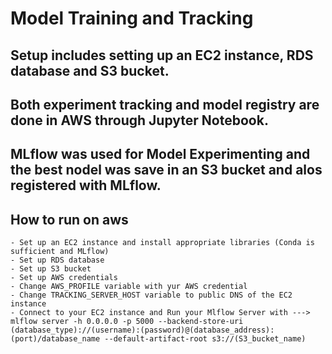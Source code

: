 # Model Training and Tracking

## Setup includes setting up an EC2 instance, RDS database and S3 bucket.

## Both experiment tracking and model registry are done in AWS through Jupyter Notebook.

## MLflow was used for Model Experimenting and the best nodel was save in an S3 bucket and alos registered with MLflow.

## How to run on aws
    - Set up an EC2 instance and install appropriate libraries (Conda is sufficient and MLflow)
    - Set up RDS database
    - Set up S3 bucket
    - Set up AWS credentials
    - Change AWS_PROFILE variable with yur AWS credential
    - Change TRACKING_SERVER_HOST variable to public DNS of the EC2 instance
    - Connect to your EC2 instance and Run your Mlflow Server with ---> mlflow server -h 0.0.0.0 -p 5000 --backend-store-uri (database_type)://(username):(password)@(database_address):(port)/database_name --default-artifact-root s3://(S3_bucket_name)
